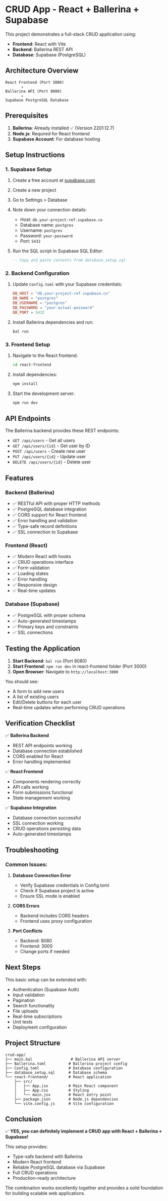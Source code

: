 # CRUD App - React + Ballerina + Supabase

This project demonstrates a full-stack CRUD application using:
- **Frontend**: React with Vite
- **Backend**: Ballerina REST API
- **Database**: Supabase (PostgreSQL)

## Architecture Overview

```
React Frontend (Port 3000)
       ↓
Ballerina API (Port 8080)
       ↓
Supabase PostgreSQL Database
```

## Prerequisites

1. **Ballerina**: Already installed ✅ (Version 2201.12.7)
2. **Node.js**: Required for React frontend
3. **Supabase Account**: For database hosting

## Setup Instructions

### 1. Supabase Setup

1. Create a free account at [supabase.com](https://supabase.com)
2. Create a new project
3. Go to Settings > Database
4. Note down your connection details:
   - Host: `db.your-project-ref.supabase.co`
   - Database name: `postgres`
   - Username: `postgres`
   - Password: `your-password`
   - Port: `5432`

5. Run the SQL script in Supabase SQL Editor:
   ```sql
   -- Copy and paste contents from database_setup.sql
   ```

### 2. Backend Configuration

1. Update `Config.toml` with your Supabase credentials:
   ```toml
   DB_HOST = "db.your-project-ref.supabase.co"
   DB_NAME = "postgres"
   DB_USERNAME = "postgres"
   DB_PASSWORD = "your-actual-password"
   DB_PORT = 5432
   ```

2. Install Ballerina dependencies and run:
   ```bash
   bal run
   ```

### 3. Frontend Setup

1. Navigate to the React frontend:
   ```bash
   cd react-frontend
   ```

2. Install dependencies:
   ```bash
   npm install
   ```

3. Start the development server:
   ```bash
   npm run dev
   ```

## API Endpoints

The Ballerina backend provides these REST endpoints:

- `GET /api/users` - Get all users
- `GET /api/users/{id}` - Get user by ID
- `POST /api/users` - Create new user
- `PUT /api/users/{id}` - Update user
- `DELETE /api/users/{id}` - Delete user

## Features

### Backend (Ballerina)
- ✅ RESTful API with proper HTTP methods
- ✅ PostgreSQL database integration
- ✅ CORS support for React frontend
- ✅ Error handling and validation
- ✅ Type-safe record definitions
- ✅ SSL connection to Supabase

### Frontend (React)
- ✅ Modern React with hooks
- ✅ CRUD operations interface
- ✅ Form validation
- ✅ Loading states
- ✅ Error handling
- ✅ Responsive design
- ✅ Real-time updates

### Database (Supabase)
- ✅ PostgreSQL with proper schema
- ✅ Auto-generated timestamps
- ✅ Primary keys and constraints
- ✅ SSL connections

## Testing the Application

1. **Start Backend**: `bal run` (Port 8080)
2. **Start Frontend**: `npm run dev` in react-frontend folder (Port 3000)
3. **Open Browser**: Navigate to `http://localhost:3000`

You should see:
- A form to add new users
- A list of existing users
- Edit/Delete buttons for each user
- Real-time updates when performing CRUD operations

## Verification Checklist

✅ **Ballerina Backend**
- REST API endpoints working
- Database connection established
- CORS enabled for React
- Error handling implemented

✅ **React Frontend**
- Components rendering correctly
- API calls working
- Form submissions functional
- State management working

✅ **Supabase Integration**
- Database connection successful
- SSL connection working
- CRUD operations persisting data
- Auto-generated timestamps

## Troubleshooting

### Common Issues:

1. **Database Connection Error**
   - Verify Supabase credentials in Config.toml
   - Check if Supabase project is active
   - Ensure SSL mode is enabled

2. **CORS Errors**
   - Backend includes CORS headers
   - Frontend uses proxy configuration

3. **Port Conflicts**
   - Backend: 8080
   - Frontend: 3000
   - Change ports if needed

## Next Steps

This basic setup can be extended with:
- Authentication (Supabase Auth)
- Input validation
- Pagination
- Search functionality
- File uploads
- Real-time subscriptions
- Unit tests
- Deployment configuration

## Project Structure

```
crud-app/
├── main.bal                 # Ballerina API server
├── Ballerina.toml          # Ballerina project config
├── Config.toml             # Database configuration
├── database_setup.sql      # Database schema
└── react-frontend/         # React application
    ├── src/
    │   ├── App.jsx         # Main React component
    │   ├── App.css         # Styling
    │   └── main.jsx        # React entry point
    ├── package.json        # Node.js dependencies
    └── vite.config.js      # Vite configuration
```

## Conclusion

✅ **YES, you can definitely implement a CRUD app with React + Ballerina + Supabase!**

This setup provides:
- Type-safe backend with Ballerina
- Modern React frontend
- Reliable PostgreSQL database via Supabase
- Full CRUD operations
- Production-ready architecture

The combination works excellently together and provides a solid foundation for building scalable web applications.
